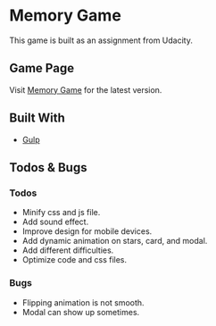 # Memory Game

This game is built as an assignment from Udacity.


## Game Page

Visit [Memory Game](https://mengshiunlin.com/memory_game/) for the latest version.

## Built With

* [Gulp](https://gulpjs.com/)

## Todos & Bugs

### Todos

* Minify css and js file.
* Add sound effect.
* Improve design for mobile devices.
* Add dynamic animation on stars, card, and modal.
* Add different difficulties.
* Optimize code and css files.

### Bugs

* Flipping animation is not smooth.
* Modal can show up sometimes.
